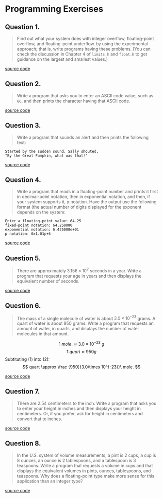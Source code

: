 # Programming Exercises

## Question 1.
> Find out what your system does with integer overflow, floating-point overflow,
and floating-point underflow. by using the experimental approach; that is,
write programs having these problems. (You can check the discussion in Chapter 4
of `limits.h` and `float.h` to get guidance on the largest and smallest values.)

[source code](ex1.c)

## Question 2.
> Write a program that asks you to enter an ASCII code value, such as `66`,
and then prints the character having that ASCII code.

[source code](ex2.c)

## Question 3.
> Write a program that sounds an alert and then prints the following text:
```terminal
Started by the sudden sound, Sally shouted,
"By the Great Pumpkin, what was that!"
```

[source code](ex3.c)

## Question 4.
> Write a program that reads in a floating-point number and prints it first
in decimal-point notation, then in exponential notation, and then, if your
system supports it, p notation. Have the output use the following format
(the actual number of digits displayed for the exponent depends on the system:
```terminal
Enter a floating-point value: 64.25
fixed-point notation: 64.250000
exponential notation: 6.425000e+01
p notation: 0x1.01p+6
```

[source code](ex4.c)

## Question 5.
> There are approximately $3.156\times10^7$ seconds in a year. Write a program
that requests your age in years and then displays the equivalent number of seconds.

[source code](ex5.c)

## Question 6.
> The mass of a single molecule of water is about $3.0\times10^{-23}$ grams. A quart
of water is about $950$ grams. Write a program that requests an amount of water, in
quarts, and displays the number of water molecules in that amount.

$$
1\ mole. \approx 3.0\times10^{-23}\ g \tag{1}
$$
$$
1\ quart \approx 950 g \tag{2}
$$
Subtituting $(1)$ into $(2)$:
$$
quart \approx \frac {950}{3.0\times 10^{-23}}\ mole.
$$

[source code](ex6.c)

## Question 7.
> There are 2.54 centimeters to the inch. Write a program that asks you to enter
your height in inches and then displays your height in centimeters. Or, if you 
prefer, ask for height in centimeters and convert that to inches.

[source code](ex7.c)

## Question 8.
> In the U.S. system of volume measurements, a pint is 2 cups, a cup is 8 ounces,
an ounce is 2 tablespoons, and a tablespoon is 3 teaspoons. Write a program that 
requests a volume in cups and that displays the equivalent volumes in pints, 
ounces, tablespoons, and teaspoons. Why does a floating-point type make more 
sense for this application than an integer type?

[source code](ex8.c)

